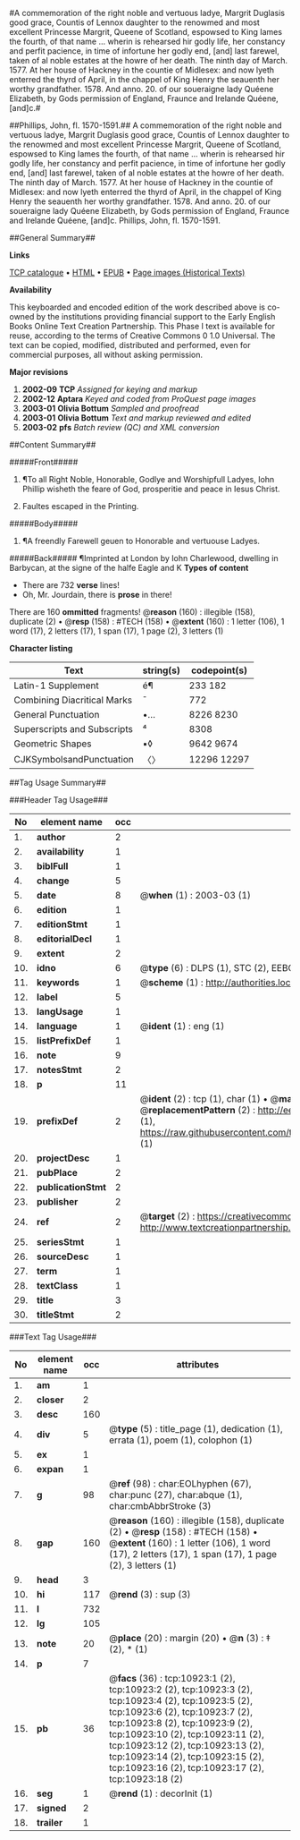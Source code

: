 #A commemoration of the right noble and vertuous ladye, Margrit Duglasis good grace, Countis of Lennox daughter to the renowmed and most excellent Princesse Margrit, Queene of Scotland, espowsed to King Iames the fourth, of that name ... wherin is rehearsed hir godly life, her constancy and perfit pacience, in time of infortune her godly end, [and] last farewel, taken of al noble estates at the howre of her death. The ninth day of March. 1577. At her house of Hackney in the countie of Midlesex: and now lyeth enterred the thyrd of April, in the chappel of King Henry the seauenth her worthy grandfather. 1578. And anno. 20. of our soueraigne lady Quéene Elizabeth, by Gods permission of England, Fraunce and Irelande Quéene, [and]c.#

##Phillips, John, fl. 1570-1591.##
A commemoration of the right noble and vertuous ladye, Margrit Duglasis good grace, Countis of Lennox daughter to the renowmed and most excellent Princesse Margrit, Queene of Scotland, espowsed to King Iames the fourth, of that name ... wherin is rehearsed hir godly life, her constancy and perfit pacience, in time of infortune her godly end, [and] last farewel, taken of al noble estates at the howre of her death. The ninth day of March. 1577. At her house of Hackney in the countie of Midlesex: and now lyeth enterred the thyrd of April, in the chappel of King Henry the seauenth her worthy grandfather. 1578. And anno. 20. of our soueraigne lady Quéene Elizabeth, by Gods permission of England, Fraunce and Irelande Quéene, [and]c.
Phillips, John, fl. 1570-1591.

##General Summary##

**Links**

[TCP catalogue](http://www.ota.ox.ac.uk/tcp/)  • 
[HTML](http://tei.it.ox.ac.uk/tcp/Texts-HTML/free/A09/A09583.html)  • 
[EPUB](http://tei.it.ox.ac.uk/tcp/Texts-EPUB/free/A09/A09583.epub) • 
[Page images (Historical Texts)](https://data.historicaltexts.jisc.ac.uk/view?pubId=eebo-99845988e&pageId=eebo-99845988e-10923-1)

**Availability**

This keyboarded and encoded edition of the
	       work described above is co-owned by the institutions
	       providing financial support to the Early English Books
	       Online Text Creation Partnership. This Phase I text is
	       available for reuse, according to the terms of Creative
	       Commons 0 1.0 Universal. The text can be copied,
	       modified, distributed and performed, even for
	       commercial purposes, all without asking permission.

**Major revisions**

1. __2002-09__ __TCP__ *Assigned for keying and markup*
1. __2002-12__ __Aptara__ *Keyed and coded from ProQuest page images*
1. __2003-01__ __Olivia Bottum__ *Sampled and proofread*
1. __2003-01__ __Olivia Bottum__ *Text and markup reviewed and edited*
1. __2003-02__ __pfs__ *Batch review (QC) and XML conversion*

##Content Summary##

#####Front#####

1. ¶To all Right Noble, Honorable,
Godlye and Worshipfull Ladyes, Iohn
Phillip wisheth the feare of God, prosperitie
and peace in Iesus Christ.

1. Faultes escaped in the Printing.

#####Body#####

1. ¶A freendly Farewell geuen to
Honorable and vertuouse
Ladyes.

#####Back#####
¶Imprinted at London by Iohn
Charlewood, dwelling in Barbycan,
at the signe of the halfe
Eagle and K
**Types of content**

  * There are 732 **verse** lines!
  * Oh, Mr. Jourdain, there is **prose** in there!

There are 160 **ommitted** fragments! 
 @__reason__ (160) : illegible (158), duplicate (2)  •  @__resp__ (158) : #TECH (158)  •  @__extent__ (160) : 1 letter (106), 1 word (17), 2 letters (17), 1 span (17), 1 page (2), 3 letters (1)

**Character listing**


|Text|string(s)|codepoint(s)|
|---|---|---|
|Latin-1 Supplement|é¶|233 182|
|Combining             Diacritical Marks|̄|772|
|General Punctuation|•…|8226 8230|
|Superscripts             and Subscripts|⁴|8308|
|Geometric Shapes|▪◊|9642 9674|
|CJKSymbolsandPunctuation|〈〉|12296 12297|

##Tag Usage Summary##

###Header Tag Usage###

|No|element name|occ|attributes|
|---|---|---|---|
|1.|__author__|2||
|2.|__availability__|1||
|3.|__biblFull__|1||
|4.|__change__|5||
|5.|__date__|8| @__when__ (1) : 2003-03 (1)|
|6.|__edition__|1||
|7.|__editionStmt__|1||
|8.|__editorialDecl__|1||
|9.|__extent__|2||
|10.|__idno__|6| @__type__ (6) : DLPS (1), STC (2), EEBO-CITATION (1), PROQUEST (1), VID (1)|
|11.|__keywords__|1| @__scheme__ (1) : http://authorities.loc.gov/ (1)|
|12.|__label__|5||
|13.|__langUsage__|1||
|14.|__language__|1| @__ident__ (1) : eng (1)|
|15.|__listPrefixDef__|1||
|16.|__note__|9||
|17.|__notesStmt__|2||
|18.|__p__|11||
|19.|__prefixDef__|2| @__ident__ (2) : tcp (1), char (1)  •  @__matchPattern__ (2) : ([0-9\-]+):([0-9IVX]+) (1), (.+) (1)  •  @__replacementPattern__ (2) : http://eebo.chadwyck.com/downloadtiff?vid=$1&page=$2 (1), https://raw.githubusercontent.com/textcreationpartnership/Texts/master/tcpchars.xml#$1 (1)|
|20.|__projectDesc__|1||
|21.|__pubPlace__|2||
|22.|__publicationStmt__|2||
|23.|__publisher__|2||
|24.|__ref__|2| @__target__ (2) : https://creativecommons.org/publicdomain/zero/1.0/ (1), http://www.textcreationpartnership.org/docs/. (1)|
|25.|__seriesStmt__|1||
|26.|__sourceDesc__|1||
|27.|__term__|1||
|28.|__textClass__|1||
|29.|__title__|3||
|30.|__titleStmt__|2||


###Text Tag Usage###

|No|element name|occ|attributes|
|---|---|---|---|
|1.|__am__|1||
|2.|__closer__|2||
|3.|__desc__|160||
|4.|__div__|5| @__type__ (5) : title_page (1), dedication (1), errata (1), poem (1), colophon (1)|
|5.|__ex__|1||
|6.|__expan__|1||
|7.|__g__|98| @__ref__ (98) : char:EOLhyphen (67), char:punc (27), char:abque (1), char:cmbAbbrStroke (3)|
|8.|__gap__|160| @__reason__ (160) : illegible (158), duplicate (2)  •  @__resp__ (158) : #TECH (158)  •  @__extent__ (160) : 1 letter (106), 1 word (17), 2 letters (17), 1 span (17), 1 page (2), 3 letters (1)|
|9.|__head__|3||
|10.|__hi__|117| @__rend__ (3) : sup (3)|
|11.|__l__|732||
|12.|__lg__|105||
|13.|__note__|20| @__place__ (20) : margin (20)  •  @__n__ (3) : ‡ (2), * (1)|
|14.|__p__|7||
|15.|__pb__|36| @__facs__ (36) : tcp:10923:1 (2), tcp:10923:2 (2), tcp:10923:3 (2), tcp:10923:4 (2), tcp:10923:5 (2), tcp:10923:6 (2), tcp:10923:7 (2), tcp:10923:8 (2), tcp:10923:9 (2), tcp:10923:10 (2), tcp:10923:11 (2), tcp:10923:12 (2), tcp:10923:13 (2), tcp:10923:14 (2), tcp:10923:15 (2), tcp:10923:16 (2), tcp:10923:17 (2), tcp:10923:18 (2)|
|16.|__seg__|1| @__rend__ (1) : decorInit (1)|
|17.|__signed__|2||
|18.|__trailer__|1||
